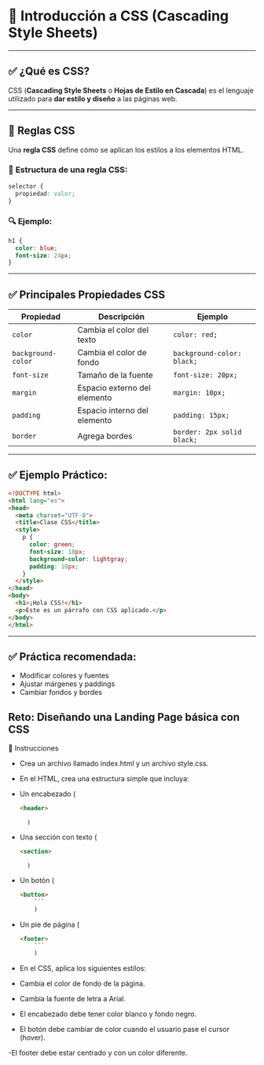 # 📌 **Introducción a CSS (Cascading Style Sheets)**  

---

## ✅ ¿Qué es CSS?  
CSS (**Cascading Style Sheets** o **Hojas de Estilo en Cascada**) es el lenguaje utilizado para **dar estilo y diseño** a las páginas web.  

---

## 🎯 **Reglas CSS**  
Una **regla CSS** define cómo se aplican los estilos a los elementos HTML.  

### 🌟 **Estructura de una regla CSS**:  
```css
selector {
  propiedad: valor;
}
```  

### 🔍 Ejemplo:  
```css
h1 {
  color: blue;
  font-size: 24px;
}
```  

---

## ✅ **Principales Propiedades CSS**  

| Propiedad      | Descripción                | Ejemplo                    |
|----------------|---------------------------------|---------------------------|
| `color`        | Cambia el color del texto | `color: red;` |
| `background-color` | Cambia el color de fondo | `background-color: black;` |
| `font-size` | Tamaño de la fuente | `font-size: 20px;` |
| `margin` | Espacio externo del elemento | `margin: 10px;` |
| `padding` | Espacio interno del elemento | `padding: 15px;` |
| `border` | Agrega bordes | `border: 2px solid black;` |

---

## ✅ Ejemplo Práctico:

```html
<!DOCTYPE html>
<html lang="es">
<head>
  <meta charset="UTF-8">
  <title>Clase CSS</title>
  <style>
    p {
      color: green;
      font-size: 18px;
      background-color: lightgray;
      padding: 10px;
    }
  </style>
</head>
<body>
  <h1>¡Hola CSS!</h1>
  <p>Este es un párrafo con CSS aplicado.</p>
</body>
</html>
```  

---

## ✅ Práctica recomendada:
- Modificar colores y fuentes  
- Ajustar márgenes y paddings  
- Cambiar fondos y bordes  

## Reto: Diseñando una Landing Page básica con CSS
📝 Instrucciones
- Crea un archivo llamado index.html y un archivo style.css.

- En el HTML, crea una estructura simple que incluya:

- Un encabezado (
	```html
	<header>
	```	
		)

- Una sección con texto (
	```html 
	<section>
	```
		)

- Un botón (
	```html
	<button>
		```
		)

- Un pie de página (
	```html 
	<footer>
		```
		)

- En el CSS, aplica los siguientes estilos:

- Cambia el color de fondo de la página.

- Cambia la fuente de letra a Arial.

- El encabezado debe tener color blanco y fondo negro.

- El botón debe cambiar de color cuando el usuario pase el cursor (hover).

 -El footer debe estar centrado y con un color diferente.